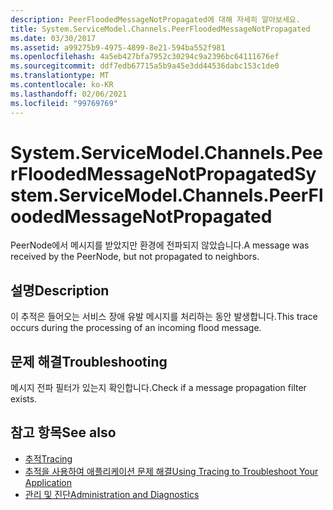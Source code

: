 ```yaml
---
description: PeerFloodedMessageNotPropagated에 대해 자세히 알아보세요.
title: System.ServiceModel.Channels.PeerFloodedMessageNotPropagated
ms.date: 03/30/2017
ms.assetid: a99275b9-4975-4899-8e21-594ba552f981
ms.openlocfilehash: 4a5eb427bfa7952c30294c9a2396bc64111676ef
ms.sourcegitcommit: ddf7edb67715a5b9a45e3dd44536dabc153c1de0
ms.translationtype: MT
ms.contentlocale: ko-KR
ms.lasthandoff: 02/06/2021
ms.locfileid: "99769769"
---
```

# <a name="systemservicemodelchannelspeerfloodedmessagenotpropagated"></a><span data-ttu-id="31aad-103">System.ServiceModel.Channels.PeerFloodedMessageNotPropagated</span><span class="sxs-lookup"><span data-stu-id="31aad-103">System.ServiceModel.Channels.PeerFloodedMessageNotPropagated</span></span>

<span data-ttu-id="31aad-104">PeerNode에서 메시지를 받았지만 환경에 전파되지 않았습니다.</span><span class="sxs-lookup"><span data-stu-id="31aad-104">A message was received by the PeerNode, but not propagated to neighbors.</span></span>  
  
## <a name="description"></a><span data-ttu-id="31aad-105">설명</span><span class="sxs-lookup"><span data-stu-id="31aad-105">Description</span></span>  

 <span data-ttu-id="31aad-106">이 추적은 들어오는 서비스 장애 유발 메시지를 처리하는 동안 발생합니다.</span><span class="sxs-lookup"><span data-stu-id="31aad-106">This trace occurs during the processing of an incoming flood message.</span></span>  
  
## <a name="troubleshooting"></a><span data-ttu-id="31aad-107">문제 해결</span><span class="sxs-lookup"><span data-stu-id="31aad-107">Troubleshooting</span></span>  

 <span data-ttu-id="31aad-108">메시지 전파 필터가 있는지 확인합니다.</span><span class="sxs-lookup"><span data-stu-id="31aad-108">Check if a message propagation filter exists.</span></span>  
  
## <a name="see-also"></a><span data-ttu-id="31aad-109">참고 항목</span><span class="sxs-lookup"><span data-stu-id="31aad-109">See also</span></span>

- [<span data-ttu-id="31aad-110">추적</span><span class="sxs-lookup"><span data-stu-id="31aad-110">Tracing</span></span>](index.md)
- [<span data-ttu-id="31aad-111">추적을 사용하여 애플리케이션 문제 해결</span><span class="sxs-lookup"><span data-stu-id="31aad-111">Using Tracing to Troubleshoot Your Application</span></span>](using-tracing-to-troubleshoot-your-application.md)
- [<span data-ttu-id="31aad-112">관리 및 진단</span><span class="sxs-lookup"><span data-stu-id="31aad-112">Administration and Diagnostics</span></span>](../index.md)
